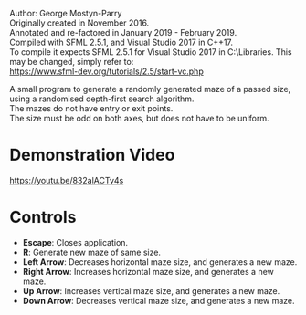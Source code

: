 Author: George Mostyn-Parry\
Originally created in November 2016.\
Annotated and re-factored in January 2019 - February 2019.\
Compiled with SFML 2.5.1, and Visual Studio 2017 in C++17.\
To compile it expects SFML 2.5.1 for Visual Studio 2017 in C:\Libraries. This may be changed, simply refer to:\
https://www.sfml-dev.org/tutorials/2.5/start-vc.php

A small program to generate a randomly generated maze of a passed size, using a randomised depth-first search algorithm.\
The mazes do not have entry or exit points.\
The size must be odd on both axes, but does not have to be uniform.

# Demonstration Video
https://youtu.be/832alACTv4s

# Controls
- **Escape**: Closes application.
- **R**: Generate new maze of same size.
- **Left Arrow**: Decreases horizontal maze size, and generates a new maze.
- **Right Arrow**: Increases horizontal maze size, and generates a new maze.
- **Up Arrow**: Increases vertical maze size, and generates a new maze.
- **Down Arrow**: Decreases vertical maze size, and generates a new maze.
